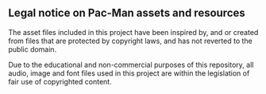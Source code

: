 ## Legal notice on Pac-Man assets and resources

The asset files included in this project have been inspired by, and or created from
files that are protected by copyright laws, and has not reverted to the public domain.

Due to the educational and non-commercial purposes of this repository, all audio,
image and font files used in this project are within the legislation of fair use
of copyrighted content.
